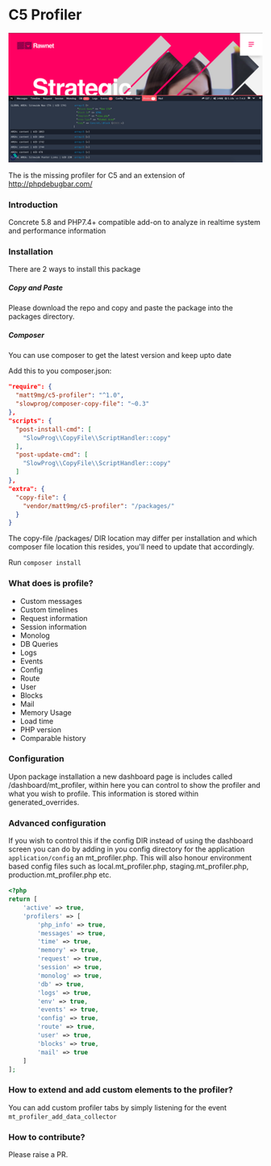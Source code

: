 # C5 Profiler

![example](docs/images/example.png)

The is the missing profiler for C5 and an extension of http://phpdebugbar.com/

### Introduction
Concrete 5.8 and PHP7.4+ compatible add-on to analyze in realtime system and performance information

### Installation

There are 2 ways to install this package

##### Copy and Paste
Please download the repo and copy and paste the package into the packages directory.

##### Composer
You can use composer to get the latest version and keep upto date

Add this to you composer.json:

```json
"require": {
  "matt9mg/c5-profiler": "^1.0",
  "slowprog/composer-copy-file": "~0.3"
},
"scripts": {
  "post-install-cmd": [
    "SlowProg\\CopyFile\\ScriptHandler::copy"
  ],
  "post-update-cmd": [
    "SlowProg\\CopyFile\\ScriptHandler::copy"
  ]
},
"extra": {
  "copy-file": {
    "vendor/matt9mg/c5-profiler": "/packages/"
  }
}
```

The copy-file /packages/ DIR location may differ per installation and which composer file location this resides, you'll need to update that accordingly.

Run `composer install`

### What does is profile?
- Custom messages
- Custom timelines
- Request information
- Session information
- Monolog
- DB Queries
- Logs
- Events
- Config
- Route
- User
- Blocks
- Mail
- Memory Usage
- Load time
- PHP version
- Comparable history

### Configuration
Upon package installation a new dashboard page is includes called /dashboard/mt_profiler, within here you can control to show the profiler and what you wish to profile. This information is stored within generated_overrides.

### Advanced configuration
If you wish to control this if the config DIR instead of using the dashboard screen you can do by adding in you config directory for the application `application/config` an mt_profiler.php. This will also honour environment based config files such as local.mt_profiler.php, staging.mt_profiler.php, production.mt_profiler.php etc.


```php
<?php
return [
    'active' => true,
    'profilers' => [
        'php_info' => true,
        'messages' => true,
        'time' => true,
        'memory' => true,
        'request' => true,
        'session' => true,
        'monolog' => true,
        'db' => true,
        'logs' => true,
        'env' => true,
        'events' => true,
        'config' => true,
        'route' => true,
        'user' => true,
        'blocks' => true,
        'mail' => true
    ]
];
```

### How to extend and add custom elements to the profiler?

You can add custom profiler tabs by simply listening for the event `mt_profiler_add_data_collector`

### How to contribute?
Please raise a PR.
